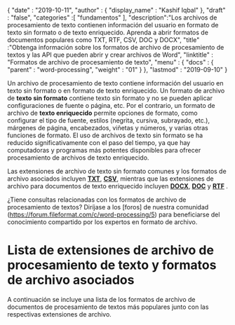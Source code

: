 {
  "date" : "2019-10-11",
  "author" : {
    "display_name" : "Kashif Iqbal"
},
  "draft" : "false",
  "categories" :[ "fundamentos" ],
  "description":"Los archivos de procesamiento de texto contienen información del usuario en formato de texto sin formato o de texto enriquecido. Aprenda a abrir formatos de documentos populares como TXT, RTF, CSV, DOC y DOCX",
  "title" :"Obtenga información sobre los formatos de archivo de procesamiento de textos y las API que pueden abrir y crear archivos de Word",
  "linktitle" : "Formatos de archivo de procesamiento de texto",
  "menu" : {
    "docs" : {
      "parent" : "word-processing",
      "weight" : "01"
}
},
  "lastmod" : "2019-09-10"
}


Un archivo de procesamiento de texto contiene información del usuario en texto sin formato o en formato de texto enriquecido. Un formato de archivo de **texto sin formato** contiene texto sin formato y no se pueden aplicar configuraciones de fuente o página, etc. Por el contrario, un formato de archivo de **texto enriquecido** permite opciones de formato, como configurar el tipo de fuente, estilos (negrita, cursiva, subrayado, etc.), márgenes de página, encabezados, viñetas y números, y varias otras funciones de formato. El uso de archivos de texto sin formato se ha reducido significativamente con el paso del tiempo, ya que hay computadoras y programas más potentes disponibles para ofrecer procesamiento de archivos de texto enriquecido.

Las extensiones de archivo de texto sin formato comunes y los formatos de archivo asociados incluyen **[TXT](/es/word-processing/txt/)**, **[CSV](/es/spreadsheet/csv/)**, mientras que las extensiones de archivo para documentos de texto enriquecido incluyen **[DOCX](/es/word-processing/docx/)**, **[DOC](/es/word-processing/doc/)** y **[RTF](/es/word-processing/rtf/)** .

¿Tiene consultas relacionadas con los formatos de archivo de procesamiento de textos? Diríjase a los [foros] de nuestra comunidad (https://forum.fileformat.com/c/word-processing/5) para beneficiarse del conocimiento compartido por los expertos en formato de archivo.

# Lista de extensiones de archivo de procesamiento de texto y formatos de archivo asociados

A continuación se incluye una lista de los formatos de archivo de documentos de procesamiento de textos más populares junto con las respectivas extensiones de archivo.


